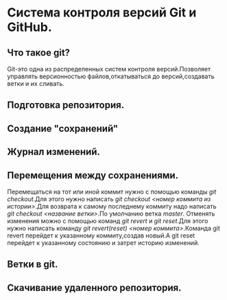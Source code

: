 # Система контроля версий Git и GitHub.

## Что такое git?
Git-это одна из распределенных систем контроля версий.Позволяет управлять версионностью файлов,откатываться до версий,создавать ветки и их сливать.

## Подготовка репозитория.

## Создание "сохранений"

## Журнал изменений.

## Перемещения между сохранениями.
Перемещаться на тот или иной коммит нужно с помощью команды *git checkout*.Для этого нужно написать *git checkout <номер коммита из истории>*.Для возврата к самому последнему коммиту надо написать *git checkout <название ветки>*.По умолчанию ветка *master*.
Отменять изменения можно с помощью команд *git revert* и *git reset*.Для этого нужно написать команду *git revert(reset) <номер коммита>*.Команда git revert перейдет к указанному коммиту,создав новый.А git reset перейдет к указанному состоянию и затрет историю изменений.


## Ветки в git.

## Скачивание удаленного репозитория.